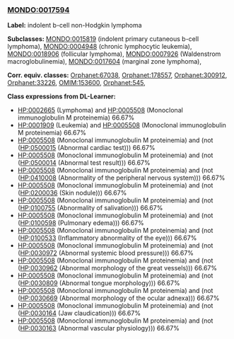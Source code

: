 
### [MONDO:0017594](http://purl.obolibrary.org/obo/MONDO_0017594)
**Label:** indolent b-cell non-Hodgkin lymphoma

**Subclasses:** [MONDO:0015819](http://purl.obolibrary.org/obo/MONDO_0015819) (indolent primary cutaneous b-cell lymphoma), [MONDO:0004948](http://purl.obolibrary.org/obo/MONDO_0004948) (chronic lymphocytic leukemia), [MONDO:0018906](http://purl.obolibrary.org/obo/MONDO_0018906) (follicular lymphoma), [MONDO:0007926](http://purl.obolibrary.org/obo/MONDO_0007926) (Waldenstrom macroglobulinemia), [MONDO:0017604](http://purl.obolibrary.org/obo/MONDO_0017604) (marginal zone lymphoma), 

**Corr. equiv. classes:** [Orphanet:67038](http://www.orpha.net/ORDO/Orphanet_67038), [Orphanet:178557](http://www.orpha.net/ORDO/Orphanet_178557), [Orphanet:300912](http://www.orpha.net/ORDO/Orphanet_300912), [Orphanet:33226](http://www.orpha.net/ORDO/Orphanet_33226), [OMIM:153600](http://purl.obolibrary.org/obo/OMIM_153600), [Orphanet:545](http://www.orpha.net/ORDO/Orphanet_545), 

**Class expressions from DL-Learner:**

- [HP:0002665](http://purl.obolibrary.org/obo/HP_0002665) (Lymphoma) and [HP:0005508](http://purl.obolibrary.org/obo/HP_0005508) (Monoclonal immunoglobulin M proteinemia) 66.67%
- [HP:0001909](http://purl.obolibrary.org/obo/HP_0001909) (Leukemia) and [HP:0005508](http://purl.obolibrary.org/obo/HP_0005508) (Monoclonal immunoglobulin M proteinemia) 66.67%
- [HP:0005508](http://purl.obolibrary.org/obo/HP_0005508) (Monoclonal immunoglobulin M proteinemia) and (not ([HP:0500015](http://purl.obolibrary.org/obo/HP_0500015) (Abnormal cardiac test))) 66.67%
- [HP:0005508](http://purl.obolibrary.org/obo/HP_0005508) (Monoclonal immunoglobulin M proteinemia) and (not ([HP:0500014](http://purl.obolibrary.org/obo/HP_0500014) (Abnormal test result))) 66.67%
- [HP:0005508](http://purl.obolibrary.org/obo/HP_0005508) (Monoclonal immunoglobulin M proteinemia) and (not ([HP:0410008](http://purl.obolibrary.org/obo/HP_0410008) (Abnormality of the peripheral nervous system))) 66.67%
- [HP:0005508](http://purl.obolibrary.org/obo/HP_0005508) (Monoclonal immunoglobulin M proteinemia) and (not ([HP:0200036](http://purl.obolibrary.org/obo/HP_0200036) (Skin nodule))) 66.67%
- [HP:0005508](http://purl.obolibrary.org/obo/HP_0005508) (Monoclonal immunoglobulin M proteinemia) and (not ([HP:0100755](http://purl.obolibrary.org/obo/HP_0100755) (Abnormality of salivation))) 66.67%
- [HP:0005508](http://purl.obolibrary.org/obo/HP_0005508) (Monoclonal immunoglobulin M proteinemia) and (not ([HP:0100598](http://purl.obolibrary.org/obo/HP_0100598) (Pulmonary edema))) 66.67%
- [HP:0005508](http://purl.obolibrary.org/obo/HP_0005508) (Monoclonal immunoglobulin M proteinemia) and (not ([HP:0100533](http://purl.obolibrary.org/obo/HP_0100533) (Inflammatory abnormality of the eye))) 66.67%
- [HP:0005508](http://purl.obolibrary.org/obo/HP_0005508) (Monoclonal immunoglobulin M proteinemia) and (not ([HP:0030972](http://purl.obolibrary.org/obo/HP_0030972) (Abnormal systemic blood pressure))) 66.67%
- [HP:0005508](http://purl.obolibrary.org/obo/HP_0005508) (Monoclonal immunoglobulin M proteinemia) and (not ([HP:0030962](http://purl.obolibrary.org/obo/HP_0030962) (Abnormal morphology of the great vessels))) 66.67%
- [HP:0005508](http://purl.obolibrary.org/obo/HP_0005508) (Monoclonal immunoglobulin M proteinemia) and (not ([HP:0030809](http://purl.obolibrary.org/obo/HP_0030809) (Abnormal tongue morphology))) 66.67%
- [HP:0005508](http://purl.obolibrary.org/obo/HP_0005508) (Monoclonal immunoglobulin M proteinemia) and (not ([HP:0030669](http://purl.obolibrary.org/obo/HP_0030669) (Abnormal morphology of the ocular adnexa))) 66.67%
- [HP:0005508](http://purl.obolibrary.org/obo/HP_0005508) (Monoclonal immunoglobulin M proteinemia) and (not ([HP:0030164](http://purl.obolibrary.org/obo/HP_0030164) (Jaw claudication))) 66.67%
- [HP:0005508](http://purl.obolibrary.org/obo/HP_0005508) (Monoclonal immunoglobulin M proteinemia) and (not ([HP:0030163](http://purl.obolibrary.org/obo/HP_0030163) (Abnormal vascular physiology))) 66.67%


